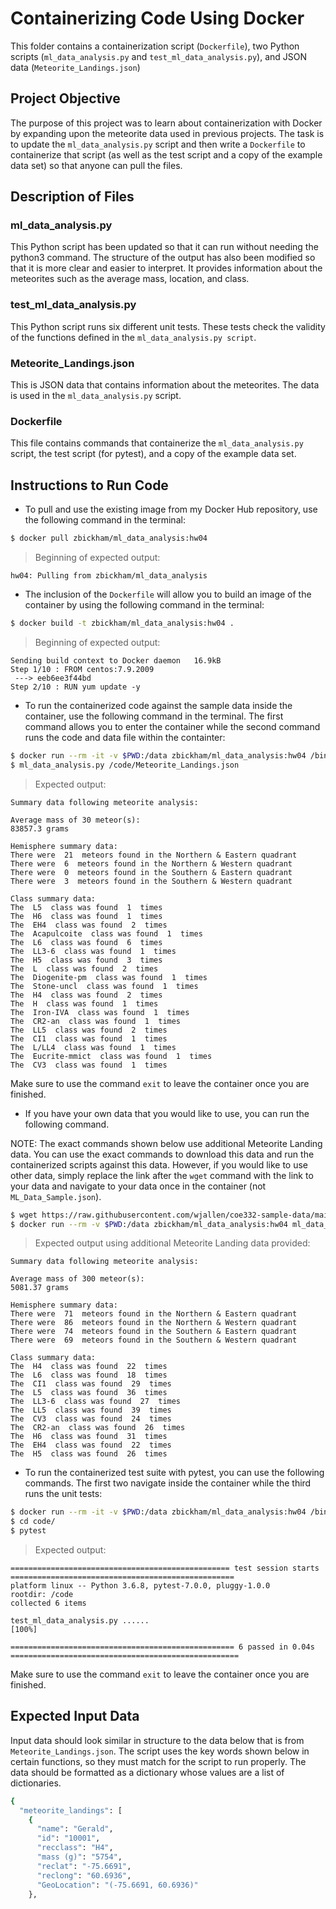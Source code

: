 # Containerizing Code Using Docker
This folder contains a containerization script (`Dockerfile`), two Python scripts (`ml_data_analysis.py` and `test_ml_data_analysis.py`), and JSON data (`Meteorite_Landings.json`)

## Project Objective
The purpose of this project was to learn about containerization with Docker by expanding upon the meteorite data used in previous projects. The task is to update the `ml_data_analysis.py` script and then write a `Dockerfile` to containerize that script (as well as the test script and a copy of the example data set) so that anyone can pull the files.

## Description of Files
### ml_data_analysis.py
This Python script has been updated so that it can run without needing the python3 command. The structure of the output has also been modified so that it is more clear and easier to interpret. It provides information about the meteorites such as the average mass, location, and class. 
### test_ml_data_analysis.py
This Python script runs six different unit tests. These tests check the validity of the functions defined in the `ml_data_analysis.py script`.
### Meteorite_Landings.json
This is JSON data that contains information about the meteorites. The data is used in the `ml_data_analysis.py` script.
### Dockerfile
This file contains commands that containerize the `ml_data_analysis.py` script, the test script (for pytest), and a copy of the example data set.

## Instructions to Run Code
- To pull and use the existing image from my Docker Hub repository, use the following command in the terminal:
```bash
$ docker pull zbickham/ml_data_analysis:hw04
```
> Beginning of expected output:
```
hw04: Pulling from zbickham/ml_data_analysis
```

- The inclusion of the `Dockerfile` will allow you to build an image of the container by using the following command in the terminal:
```bash
$ docker build -t zbickham/ml_data_analysis:hw04 .
```
> Beginning of expected output:
```
Sending build context to Docker daemon   16.9kB
Step 1/10 : FROM centos:7.9.2009
 ---> eeb6ee3f44bd
Step 2/10 : RUN yum update -y
```

- To run the containerized code against the sample data inside the container, use the following command in the terminal. The first command allows you to enter the container while the second command runs the code and data file within the containter:
```bash
$ docker run --rm -it -v $PWD:/data zbickham/ml_data_analysis:hw04 /bin/bash
$ ml_data_analysis.py /code/Meteorite_Landings.json
```
> Expected output:
```
Summary data following meteorite analysis:

Average mass of 30 meteor(s):
83857.3 grams

Hemisphere summary data:
There were  21  meteors found in the Northern & Eastern quadrant
There were  6  meteors found in the Northern & Western quadrant
There were  0  meteors found in the Southern & Eastern quadrant
There were  3  meteors found in the Southern & Western quadrant

Class summary data:
The  L5  class was found  1  times
The  H6  class was found  1  times
The  EH4  class was found  2  times
The  Acapulcoite  class was found  1  times
The  L6  class was found  6  times
The  LL3-6  class was found  1  times
The  H5  class was found  3  times
The  L  class was found  2  times
The  Diogenite-pm  class was found  1  times
The  Stone-uncl  class was found  1  times
The  H4  class was found  2  times
The  H  class was found  1  times
The  Iron-IVA  class was found  1  times
The  CR2-an  class was found  1  times
The  LL5  class was found  2  times
The  CI1  class was found  1  times
The  L/LL4  class was found  1  times
The  Eucrite-mmict  class was found  1  times
The  CV3  class was found  1  times
```
Make sure to use the command `exit` to leave the container once you are finished.

- If you have your own data that you would like to use, you can run the following command.

NOTE: The exact commands shown below use additional Meteorite Landing data. You can use the exact commands to download this data and run the containerized scripts against this data. However, if you would like to use other data, simply replace the link after the `wget` command with the link to your data and navigate to your data once in the container (not `ML_Data_Sample.json`).
```bash
$ wget https://raw.githubusercontent.com/wjallen/coe332-sample-data/main/ML_Data_Sample.json
$ docker run --rm -v $PWD:/data zbickham/ml_data_analysis:hw04 ml_data_analysis.py /data/ML_Data_Sample.json
```
> Expected output using additional Meteorite Landing data provided:
```
Summary data following meteorite analysis:

Average mass of 300 meteor(s):
5081.37 grams

Hemisphere summary data:
There were  71  meteors found in the Northern & Eastern quadrant
There were  86  meteors found in the Northern & Western quadrant
There were  74  meteors found in the Southern & Eastern quadrant
There were  69  meteors found in the Southern & Western quadrant

Class summary data:
The  H4  class was found  22  times
The  L6  class was found  18  times
The  CI1  class was found  29  times
The  L5  class was found  36  times
The  LL3-6  class was found  27  times
The  LL5  class was found  39  times
The  CV3  class was found  24  times
The  CR2-an  class was found  26  times
The  H6  class was found  31  times
The  EH4  class was found  22  times
The  H5  class was found  26  times
```

- To run the containerized test suite with pytest, you can use the following commands. The first two navigate inside the container while the third runs the unit tests:
```bash
$ docker run --rm -it -v $PWD:/data zbickham/ml_data_analysis:hw04 /bin/bash
$ cd code/
$ pytest
```
> Expected output:
```
================================================= test session starts ==================================================
platform linux -- Python 3.6.8, pytest-7.0.0, pluggy-1.0.0
rootdir: /code
collected 6 items

test_ml_data_analysis.py ......                                                                                  [100%]

================================================== 6 passed in 0.04s ===================================================
```
Make sure to use the command `exit` to leave the container once you are finished.

## Expected Input Data
Input data should look similar in structure to the data below that is from `Meteorite_Landings.json`. The script uses the key words shown below in certain functions, so they must match for the script to run properly. The data should be formatted as a dictionary whose values are a list of dictionaries.
```bash
{
  "meteorite_landings": [
    {
      "name": "Gerald",
      "id": "10001",
      "recclass": "H4",
      "mass (g)": "5754",
      "reclat": "-75.6691",
      "reclong": "60.6936",
      "GeoLocation": "(-75.6691, 60.6936)"
    },
```

